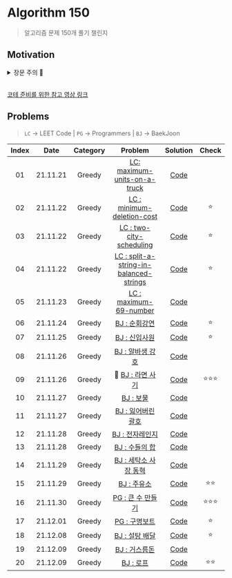 # Algorithm 150

> 알고리즘 문제 150개 풀기 챌린지

## Motivation

<details>
<summary>장문 주의 🤪</summary>

코딩 테스트(코테)를 여러 번 보면서, 광탈 상황을 경험하면서 도대체 어떻게 하면 합격할 수 있을까에 대해서 고민을 하게 되었다. 공식적인 기록(온라인 저지 플랫폼에 남은 문제 기록)으로 내가 코테 문제를 연습한 문제 수가 거의 450문제는 되는 것으로 확인되었다.(450문제가 적으면 적지만 일년 반정도의 기간을 고려하면 하루에 한문제 정도 푼 것 같다.) 그런데 왜 나는 코테에서 문제를 풀지 못하는가? 에 대한 해답을 찾고 싶었다.

지금까지 내가 문제를 풀어왔던 스타일은 1문제를 풀어도 정확히 풀어보려고 하였다. 최대한 힌트 같은 것 없이 내 힘으로 문제를 이해하고 로직을 구현하려고 노력하였다. 한 문제를 가지고 몇 시간이고 며칠이고 고민했던 적도 있었다. 이러한 방법이 프로그래밍 실력 향상에는 도움이 될 수 있다. 하지만 코테를 위한 방법이 아니였다.

모든 코테 준비 방법 관련 영상에서 하는 말은 `코테 문제의 유형을 익혀서 문제에 익숙해져라`와 `카테고리 별 풀이 방법을 익혀라` 였다. 이런 말을 들으니 난감하였다. 사실 알고리즘 풀이법 혹은 문제별 유형 정리 같은 부분을 한 번도 해본 적이 없었기 때문이다. (오히려 알고리즘 개념 자체를 이해하는데 포커스를 뒀던 것 같다.) 문제를 보고 어떻게 풀어갈지를 생각하고 그에 맞게 문제를 풀었을 뿐이였다. 체계적으로 정리하면서 해본 적이 없었기에 `어떤 문제를 보면 아 이 문제는 이렇게 접근해서 풀면 되는구나` 라는 생각할 수 없었다. 코테 준비는 마치 수능 수학을 준비하듯 해야 했던 것 같다. 그리고 코테에서 많이 나오는 유형은 정해져있고 그러한 유형에만 익숙해지고 그 문제만이라도 정확히 풀어내면 사실 코테를 통과하는게 그렇게 큰 어려움은 아니라고 한다.

내가 직접 코테를 보면서 실제로 코테 정답률과 응시율 등을 비교해 본 결과, 이 말에 절대 공감하게 되었다. 실제로 이번에 본 코테(프로그래머스 시행)에서 약 1100명 정도가 응시를 했고 총 문제는 3문제였다. 정렬문제, 그래프 문제, 그리디 문제(?)로 출제된 것으로 보인다. 이 코테에서는 실시간으로 제출자와 정답자를 확인할 수 있었다. 그런데 놀랍게도 가장 쉬운 문제에 대한 정답자가 300~400명밖에 되지 않았다. 두번째로 어려웠던 문제는 200명정도, 마지막 문제는 정답자가 100명도 채 안되었다. 또한 100위권까지 랭크를 확인할 수 있었는데, 이 결과를 보고 약간 충격😱 을 느끼고 희망😃 을 보았다. `100위 안에 든 사람 중에 3문제를 완벽하게 다 푼 사람은 10명도 채 되지 않았다`. 2 ~ 2.5문제정도로 생각하면 100위권 안에 들었고, 아마도 `2문제만 클리어하면 200위권에는 충분히 들지 않을까` 하는 생각을 들었다. 이 정도면 코테를 통과하는게 엄청 어려운 것은 아니구나 하는 확신을 갖게되었다.(현재는 나는 1 ~ 1.5문제 정도를 해결할 수 있다.)

결론적으로 방향성을 바꿔서 정확히 `코테 통과`를 목표해서 자주 나오는 유형별 문제를 정리하며 익숙해지기로 했다. 자주 나오는 유형 3가지인 `그리디 알고리즘`, `탐색 알고리즘(DFS/BFS 포함)`, `동적 프로그래밍(초중급 난이도 수준)`를 각각 50문제씩 150문제를 `남은 2021년`(이 글을 쓰는 날이 21년 11월 21일이기에 대략 40일정도)동안 풀고 기록할 것이다. 문제에 사용할 플랫폼은 LeetCode, 백준, 프로그래머스를 주로 사용할 것이다.

도오전~~~🚀

<br />

※ 참고

운이 좋았는지 어쨌는지 위에서 언급한 코테에서 합격하였다. 처음으로 코테에서 합격해보는 것이라 기분은 좋지만, 코테에서 내가 원하던 목표를 달성하기 위해선 아직 갈 길이 멀다.
ㅎㅇㅌ 🔥

</details>

<br />

[코테 준비를 위한 참고 영상 링크](https://www.youtube.com/watch?v=ukkLCl9yBvE&t=808s)

## Problems

> `LC` → LEET Code | `PG` → Programmers | `BJ` → BaekJoon

| Index |   Date   | Category |                                                    Problem                                                    |          Solution           |   Check   |
| :---: | :------: | :------: | :-----------------------------------------------------------------------------------------------------------: | :-------------------------: | :-------: |
|  01   | 21.11.21 |  Greedy  |            [LC: maximum-units-on-a-truck](https://leetcode.com/problems/maximum-units-on-a-truck)             | [Code](/150pb/greedy/1.js)  |           |
|  02   | 21.11.22 |  Greedy  | [LC : minimum-deletion-cost](https://leetcode.com/problems/minimum-deletion-cost-to-avoid-repeating-letters/) | [Code](/150pb/greedy/2.js)  |    ⭐️    |
|  03   | 21.11.22 |  Greedy  |                [LC : two-city-scheduling](https://leetcode.com/problems/two-city-scheduling/)                 | [Code](/150pb/greedy/3.js)  |    ⭐️    |
|  04   | 21.11.22 |  Greedy  | [LC : split-a-string-in-balanced-strings](https://leetcode.com/problems/split-a-string-in-balanced-strings/)  | [Code](/150pb/greedy/4.js)  |    ⭐️    |
|  05   | 21.11.23 |  Greedy  |                  [LC : maximum-69-number](https://leetcode.com/problems/maximum-69-number/)                   | [Code](/150pb/greedy/5.js)  |           |
|  06   | 21.11.24 |  Greedy  |                             [BJ : 순회강연](https://www.acmicpc.net/problem/2109)                             | [Code](/150pb/greedy/6.js)  |    ⭐️    |
|  07   | 21.11.25 |  Greedy  |                             [BJ : 신입사원](https://www.acmicpc.net/problem/1946)                             | [Code](/150pb/greedy/7.js)  |    ⭐️    |
|  08   | 21.11.26 |  Greedy  |                           [BJ : 알바생 강호](https://www.acmicpc.net/problem/1758)                            | [Code](/150pb/greedy/8.js)  |           |
|  09   | 21.11.26 |  Greedy  |                          📌 [BJ : 라면 사기](https://www.acmicpc.net/problem/18185)                           | [Code](/150pb/greedy/9.js)  | ⭐️⭐️⭐️ |
|  10   | 21.11.27 |  Greedy  |                              [BJ : 보물 ](https://www.acmicpc.net/problem/1026)                               | [Code](/150pb/greedy/10.js) |           |
|  11   | 21.11.27 |  Greedy  |                          [BJ : 잃어버린 괄호 ](https://www.acmicpc.net/problem/1541)                          | [Code](/150pb/greedy/11.js) |           |
|  12   | 21.11.28 |  Greedy  |                           [BJ : 전자레인지 ](https://www.acmicpc.net/problem/10162)                           | [Code](/150pb/greedy/12.js) |           |
|  13   | 21.11.28 |  Greedy  |                            [BJ : 수들의 합 ](https://www.acmicpc.net/problem/1789)                            | [Code](/150pb/greedy/13.js) |           |
|  14   | 21.11.29 |  Greedy  |                        [BJ : 세탁소 사장 동혁 ](https://www.acmicpc.net/problem/2720)                         | [Code](/150pb/greedy/14.js) |           |
|  15   | 21.11.29 |  Greedy  |                             [BJ : 주유소 ](https://www.acmicpc.net/problem/13305)                             | [Code](/150pb/greedy/15.js) |  ⭐️⭐️   |
|  16   | 21.11.30 |  Greedy  |                [PG : 큰 수 만들기 ](https://programmers.co.kr/learn/courses/30/lessons/42883)                 | [Code](/150pb/greedy/16.js) | ⭐️⭐️⭐️ |
|  17   | 21.12.01 |  Greedy  |                  [PG : 구명보트 ](https://programmers.co.kr/learn/courses/30/lessons/42885)                   | [Code](/150pb/greedy/17.js) |    ⭐️    |
|  18   | 21.12.08 |  Greedy  |                            [BJ : 설탕 배달 ](https://www.acmicpc.net/problem/2839)                            | [Code](/150pb/greedy/18.js) |    ⭐️    |
|  19   | 21.12.09 |  Greedy  |                            [BJ : 거스름돈 ](https://www.acmicpc.net/problem/5585)                             | [Code](/150pb/greedy/19.js) |           |
|  20   | 21.12.09 |  Greedy  |                              [BJ : 로프 ](https://www.acmicpc.net/problem/2217)                               | [Code](/150pb/greedy/20.js) |  ⭐️⭐️   |

